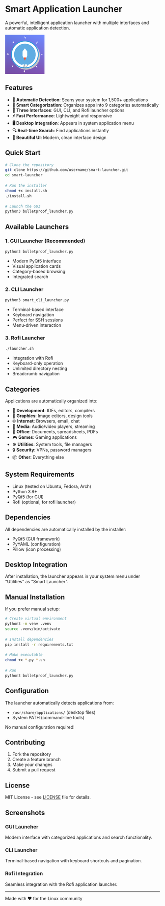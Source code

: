 # Smart Application Launcher

A powerful, intelligent application launcher with multiple interfaces and automatic application detection.

![Smart Launcher](bulletproof_launcher_icon_128.png)

## Features

- **🚀 Automatic Detection**: Scans your system for 1,500+ applications
- **🎯 Smart Categorization**: Organizes apps into 9 categories automatically
- **🎨 Three Interfaces**: GUI, CLI, and Rofi launcher options
- **⚡ Fast Performance**: Lightweight and responsive
- **🖥️ Desktop Integration**: Appears in system application menu
- **🔍 Real-time Search**: Find applications instantly
- **🎨 Beautiful UI**: Modern, clean interface design

## Quick Start

```bash
# Clone the repository
git clone https://github.com/username/smart-launcher.git
cd smart-launcher

# Run the installer
chmod +x install.sh
./install.sh

# Launch the GUI
python3 bulletproof_launcher.py
```

## Available Launchers

### 1. GUI Launcher (Recommended)
```bash
python3 bulletproof_launcher.py
```
- Modern PyQt5 interface
- Visual application cards
- Category-based browsing
- Integrated search

### 2. CLI Launcher
```bash
python3 smart_cli_launcher.py
```
- Terminal-based interface
- Keyboard navigation
- Perfect for SSH sessions
- Menu-driven interaction

### 3. Rofi Launcher
```bash
./launcher.sh
```
- Integration with Rofi
- Keyboard-only operation
- Unlimited directory nesting
- Breadcrumb navigation

## Categories

Applications are automatically organized into:

- 🔧 **Development**: IDEs, editors, compilers
- 🎨 **Graphics**: Image editors, design tools
- 🌐 **Internet**: Browsers, email, chat
- 🎵 **Media**: Audio/video players, streaming
- 📄 **Office**: Documents, spreadsheets, PDFs
- 🎮 **Games**: Gaming applications
- ⚙️ **Utilities**: System tools, file managers
- 🔒 **Security**: VPNs, password managers
- 📦 **Other**: Everything else

## System Requirements

- Linux (tested on Ubuntu, Fedora, Arch)
- Python 3.8+
- PyQt5 (for GUI)
- Rofi (optional, for rofi launcher)

## Dependencies

All dependencies are automatically installed by the installer:

- PyQt5 (GUI framework)
- PyYAML (configuration)
- Pillow (icon processing)

## Desktop Integration

After installation, the launcher appears in your system menu under "Utilities" as "Smart Launcher".

## Manual Installation

If you prefer manual setup:

```bash
# Create virtual environment
python3 -m venv .venv
source .venv/bin/activate

# Install dependencies
pip install -r requirements.txt

# Make executable
chmod +x *.py *.sh

# Run
python3 bulletproof_launcher.py
```

## Configuration

The launcher automatically detects applications from:
- `/usr/share/applications/` (desktop files)
- System PATH (command-line tools)

No manual configuration required!

## Contributing

1. Fork the repository
2. Create a feature branch
3. Make your changes
4. Submit a pull request

## License

MIT License - see [LICENSE](LICENSE) file for details.

## Screenshots

### GUI Launcher
Modern interface with categorized applications and search functionality.

### CLI Launcher
Terminal-based navigation with keyboard shortcuts and pagination.

### Rofi Integration
Seamless integration with the Rofi application launcher.

---

Made with ❤️ for the Linux community